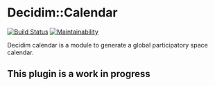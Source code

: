 # Decidim::Calendar

[![Build Status](https://img.shields.io/circleci/project/github/alabs/decidim-module-calendar/master.svg)](https://circleci.com/gh/alabs/decidim-module-calendar)
[![Maintainability](https://img.shields.io/codeclimate/maintainability/alabs/decidim-module-calendar.svg)](https://codeclimate.com/github/alabs/decidim-module-calendar/maintainability)


Decidim calendar is a module to generate a global participatory space calendar.

## This plugin is a work in progress
